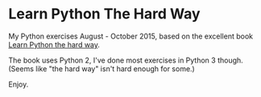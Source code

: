 # Learn Python The Hard Way

My Python exercises August - October 2015, based on the excellent book [Learn
Python the hard way](http://learnpythonthehardway.org/book/).

The book uses Python 2, I've done most exercises in Python 3 though.
(Seems like "the hard way" isn't hard enough for some.)

Enjoy.
